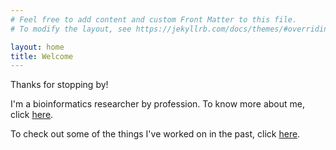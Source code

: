 ```yaml
---
# Feel free to add content and custom Front Matter to this file.
# To modify the layout, see https://jekyllrb.com/docs/themes/#overriding-theme-defaults

layout: home
title: Welcome
---
```


Thanks for stopping by!

I'm a bioinformatics researcher by profession. To know more about me, click
[here](about).

To check out some of the things I've worked on in the past, click
[here](projects).
